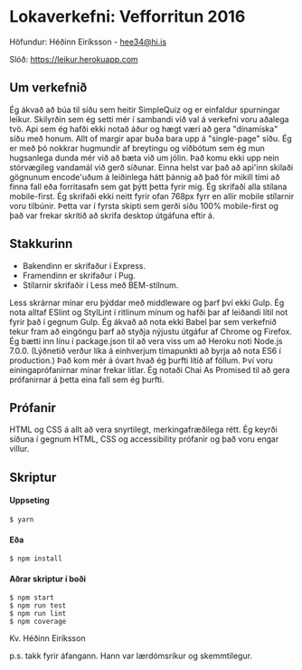 # Lokaverkefni: Vefforritun 2016

Höfundur:
Héðinn Eiríksson - hee34@hi.is

Slóð:
https://leikur.herokuapp.com

## Um verkefnið

Ég ákvað að búa til síðu sem heitir SimpleQuiz og er einfaldur spurningar leikur. Skilyrðin sem ég setti mér í sambandi við val á verkefni voru aðalega tvö. Api sem ég hafði ekki notað áður og hægt væri að gera "dínamíska" síðu með honum. Allt of margir apar buða bara upp á "single-page" síðu.
Ég er með þó nokkrar hugmundir af breytingu og viðbótum sem ég mun hugsanlega dunda mér við að bæta við um jólin.
Það komu ekki upp nein stórvægileg vandamál við gerð síðunar. Einna helst var það að api'inn skilaði gögnunum encode'uðum á leiðinlega hátt þánnig að það fór mikill tími að finna fall eða forritasafn sem gat þýtt þetta fyrir mig.
Ég skrifaði alla stílana mobile-first. Ég skrifaði ekki neitt fyrir ofan 768px fyrr en allir mobile stílarnir voru tilbúnir. Þetta var í fyrsta skipti sem gerði síðu 100% mobile-first og það var frekar skrítið að skrifa desktop útgáfuna eftir á.  


## Stakkurinn

* Bakendinn er skrifaður í Express.
* Framendinn er skrifaður í Pug.
* Stílarnir skrifaðir í Less með BEM-stílnum.


Less skrárnar mínar eru þýddar með middleware og þarf því ekki Gulp. Ég nota alltaf ESlint og StylLint í ritlinum mínum og hafði þar af leiðandi lítil not fyrir það í gegnum Gulp.
Ég ákvað að nota ekki Babel þar sem verkefnið tekur fram að eingöngu þarf að styðja nýjustu útgáfur af Chrome og Firefox. Ég bætti inn línu í package.json til að vera viss um að Heroku noti Node.js 7.0.0. (Lýðnetið verður líka á einhverjum tímapunkti að byrja að nota ES6 í production.)
Það kom mér á óvart hvað ég þurfti lítið af föllum. Því voru einingaprófanirnar mínar frekar litlar. Ég notaði Chai As Promised til að gera prófanirnar á þetta eina fall sem ég þurfti.


## Prófanir
HTML og CSS á allt að vera snyrtilegt, merkingafræðilega rétt.
Ég keyrði síðuna í gegnum HTML, CSS og accessibility prófanir og það voru engar villur.


## Skriptur


#### Uppseting

```
$ yarn
```

#### Eða

```
$ npm install
```

#### Aðrar skriptur í boði
```
$ npm start
$ npm run test
$ npm run lint
$ npm coverage
```



Kv. Héðinn Eiríksson

p.s. takk fyrir áfangann. Hann var lærdómsríkur og skemmtilegur.
